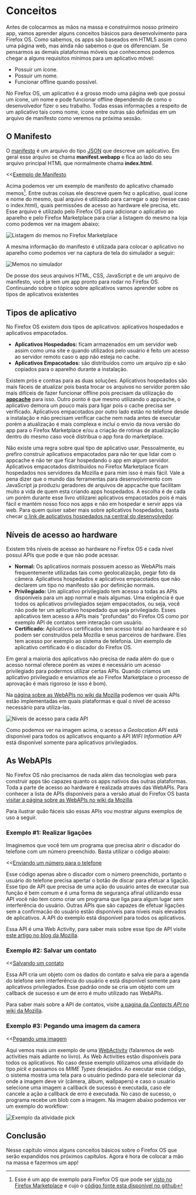 # Conceitos

Antes de colocarmos as mãos na massa e construírmos nosso primeiro app, vamos aprender alguns conceitos básicos para desenvolvimento para Firefox OS. Como sabemos, os apps são baseados em HTML5 assim como uma página web, mas ainda não sabemos o que os diferenciam. Se pensarmos as demais plataformas móveis que conhecemos podemos chegar a alguns requisitos mínimos para um aplicativo móvel:

* Possuir um ícone.
* Possuir um nome.
* Funcionar offline quando possível.

No Firefox OS, um aplicativo é a grosso modo uma página web que possui um ícone, um nome e pode funcionar offline dependendo de como o desenvolvedor fizer o seu trabalho. Todas essas informações a respeito de um aplicativo tais como nome, ícone entre outras são definidas em um arquivo de manifesto como veremos na próxima sessão.

## O Manifesto

O [manifesto](https://developer.mozilla.org/pt-BR/docs/Apps/Manifest) é um arquivo do tipo [JSON](http://json.org) que descreve um aplicativo. Em geral esse arquivo se chama **manifest.webapp** e fica ao lado do seu arquivo principal HTML que normalmente chama **index.html**. 

<<[Exemplo de Manifesto](code/sample_manifest.webapp)

Acima podemos ver um exemplo de manifesto do aplicativo chamado memos[^memos]. Entre outras coisas ele descreve quem fez o aplicativo, qual icone e nome do mesmo, qual arquivo é utilizado para carregar o app (nesse caso o index.html), quais permissões de acesso ao hardware ele precisa, etc. Esse arquivo é utilizado pelo Firefox OS para adicionar o aplicativo ao aparelho e pelo Firefox Marketplace para criar a listagem do mesmo na loja como podemos ver na imagem abaixo:

[^memos]: Esse é um app de exemplo para Firefox OS que pode ser [visto no Firefox Marketplace](https://marketplace.firefox.com/app/memos) e cujo o [código fonte esta disponível no github](https://github.com/soapdog/memos-for-firefoxos)

![Listagem do memos no Firefox Marketplace](images/originals/memos-marketplace.png)

A mesma informação do manifesto é utilizada para colocar o aplicativo no aparelho como podemos ver na captura de tela do simulador a seguir:

![Memos no simulador](images/originals/memos-simulator.png)

De posse dos seus arquivos HTML, CSS, JavaScript e de um arquivo de manifesto, você ja tem um app pronto para rodar no Firefox OS. Continuando sobre o tópico sobre aplicativos vamos aprender sobre os tipos de aplicativos existentes

## Tipos de aplicativo

No Firefox OS existem dois tipos de aplicativos: aplicativos hospedados e aplicativos empacotados. 

* **Aplicativos Hospedados:** ficam armazenados em um servidor web assim como uma site e quando utilizados pelo usuário é feito um acesso ao servidor remoto caso o app não esteja no cache.
* **Aplicativos Empacotados:** são distribuídos como um arquivo zip e são copiados para o aparelho durante a instalação.

Existem prós e contras para as duas soluções. Aplicativos hospedados são mais fáceis de atualizar pois basta trocar os arquivos no servidor porém são mais difíceis de fazer funcionar offline pois precisam da utilização do [**appcache**](https://developer.mozilla.org/pt-BR/docs/HTML/Using_the_application_cache) para isso. Outro ponto é que mesmo utilizando o appcache, o aplicativo demora um pouco mais para ligar pois o cache precisa ser verificado. Aplicativos empacotados por outro lado estão no telefone desde a instalação e não precisam verificar cache nem nada antes de executar porém a atualização é mais complexa e incluí o envio da nova versão do app para o Firefox Marketplace e/ou a criação de rotinas de atualização dentro do mesmo caso você distribua o app fora do marketplace.

Não existe uma regra sobre qual tipo de aplicativo usar. Pessoalmente, eu prefiro construir aplicativos empacotados para não ter que lidar com o appcache e não ter que ficar hospedando o app em algum servidor. Aplicativos empacotados distribuídos no Firefox Marketplace ficam hospedados nos servidores da Mozilla e para mim isso é mais fácil. Vale a pena dizer que o mundo das ferramentas para desenvolvimento com JavaScript ja produziu geradores de arquivos de appcache que facilitam muito a vida de quem esta criando apps hospedados. A escolha é de cada um porém durante esse livro utilizarei aplicativos empacotados pois é mais fácil e mantém nosso foco nos apps e não em hospedar e servir apps via web. Para quem quiser saber mais sobre aplicativos hospedados, basta checar [o link de aplicativos hospedados na central do desenvolvedor](https://marketplace.firefox.com/developers/docs/hosted).

## Níveis de acesso ao hardware

Existem três níveis de acesso ao hardware no Firefox OS e cada nível possui APIs que pode e que não pode acessar.

* **Normal:** Os aplicativos normais possuem acesso as WebAPIs mais frequentemente utilizadas tais como geolocalização, pegar foto da câmera. Aplicativos hospedados e aplicativos empacotados que não declarem um tipo no manifesto são por definição normais.
* **Privilegiado:** Um aplicativo privilegiado tem acesso a todas as APIs disponíveis para um app normal e mais algumas. Uma exigência é que todos os aplicativos privilegiados sejam empacotados, ou seja, você não pode ter um aplicativo hospedado que seja privilegiado. Esses aplicativos tem acesso a APIs mais "profundas" do Firefox OS como por exemplo API de contatos sem interação com usuário.
* **Certificado:** Aplicativos certificados tem acesso total ao hardware e só podem ser construídos pela Mozilla e seus parceiros de hardware. Eles tem acesso por exemplo ao sistema de telefonia. Um exemplo de aplicativo certificado é o discador do Firefox OS.

Em geral a maioria dos aplicativos não precisa de nada além do que o acesso normal oferece porém as vezes é necessário um acesso privilegiado para podermos utilizar certas APIs. Quando criamos um aplicativo privilegiado e enviamos ele ao Firefox Marketplace o processo de aprovação é mais rigoroso (e isso é bom).

Na [página sobre as WebAPIs no wiki da Mozilla](https://wiki.mozilla.org/WebAPI) podemos ver quais APIs estão implementadas em quais plataformas e qual o nível de acesso necessário para utiliza-las.

![Níveis de acesso para cada API](images/originals/webapi-access.png)

Como podemos ver na imagem acima, o acesso a *Geolocation API* está disponível para todos os aplicativos enquanto a API *WIFI Information API* está disponível somente para aplicativos privilegiados.

## As WebAPIs

No Firefox OS não precisamos de nada além das tecnologias web para construir apps tão capazes quanto os apps nativos das outras plataformas. Toda a parte de acesso ao hardware é realizada através das WebAPIs. Para conhecer a lista de APIs disponíveis para a versão atual do Firefox OS basta [visitar a página sobre as WebAPIs no wiki da Mozilla](https://wiki.mozilla.org/WebAPI). 

Para ilustrar quão fáceis são essas APIs vou mostrar alguns exemplos de uso a seguir. 

### Exemplo #1: Realizar ligações

Imaginemos que você tem um programa que precisa abrir o discador do telefone com um número preenchido. Basta utilizar o código abaixo:

<<[Enviando um número para o telefone](code/webapi_samples/dial.js)

Esse código apenas abre o discador com o número preenchido, portanto o usuário do telefone precisa apertar o botão de discar para efetuar a ligação. Esse tipo de API que precisa de uma ação do usuário antes de executar sua função é bem comum e é uma forma de segurança afinal utilizando essa API você não tem como criar um programa que liga para algum lugar sem interferência do usuário. Outras APIs que são capazes de efetuar ligações sem a confirmacão do usuário estão disponíveis para níveis mais elevados de aplicativos. A API do exemplo está disponível para todos os aplicativos.

Essa API é uma Web Activity, para saber mais sobre esse tipo de API visite [este artigo no blog da Mozilla](https://hacks.mozilla.org/2013/01/introducing-web-activities/). 

### Exemplo #2: Salvar um contato

<<[Salvando um contato](code/webapi_samples/contact.js)

Essa API cria um objeto com os dados do contato e salva ele para a agenda do telefone sem interferência do usuário e está disponível somente para aplicativos privilegiados. Esse padrão onde se cria um objeto com um callback de sucesso e um de erro é muito utilizado nas WebAPIs.

Para saber mais sobre a API de contatos, visite [a pagina da *Contacts API* no wiki da Mozilla](https://wiki.mozilla.org/WebAPI/ContactsAPI).

### Exemplo #3: Pegando uma imagem da camera

<<[Pegando uma imagem](code/webapi_samples/pick.js)

Aqui vemos mais um exemplo de uma [WebActivity](https://hacks.mozilla.org/2013/01/introducing-web-activities/) (falaremos de web activities mais adiante no livro). As Web Activities estão disponíveis para todos os aplicativos. No caso desse exemplo utilizamos uma atividade do tipo *pick* e passamos os *MIME Types* desejados. Ao executar esse código, o sistema mostra uma tela para o usuário pedindo para ele selecionar da onde a imagem deve vir (câmera, álbum, wallpapers) e caso o usuário selecione uma imagem a callback de sucesso é executada, caso ele cancele a ação a callback de erro é executada. No caso de sucesso, o programa recebe um blob com a imagem. Na imagem abaixo podemos ver um exemplo do workflow:

![Exemplo da atividade *pick*](images/originals/pick_image.png)

## Conclusão

Nesse capítulo vimos alguns conceitos básicos sobre o Firefox OS que serão expandidos nos próximos capítulos. Agora é hora de colocar a mão na massa e fazermos um app!


